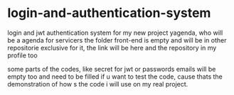 # login-and-authentication-system
login and jwt authentication system for my new project yagenda, who will be a agenda for servicers
the folder front-end is empty and will be in other repositorie exclusive for it, the link will be here and the repository in my profile too

some parts of the codes, like secret for jwt or passwords emails will be empty too and need to be filled if u want to test the code, cause thats the demonstration of how
s the code i will use on my real project.
